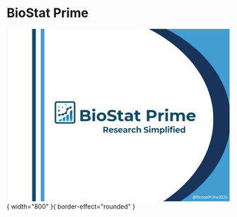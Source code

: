# BioStat Prime

![BioStat Prime](screenshots/brandingPage.jpg){ width="800" }{ border-effect="rounded" }